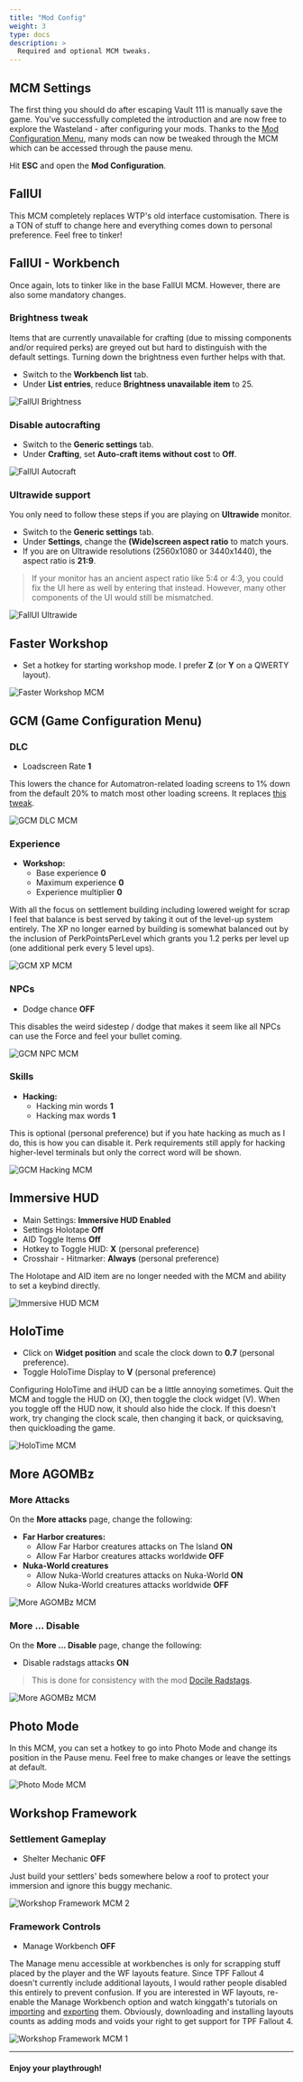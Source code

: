```yaml
---
title: "Mod Config"
weight: 3
type: docs
description: >
  Required and optional MCM tweaks.
---
```


## MCM Settings

The first thing you should do after escaping Vault 111 is manually save the game. You've successfully completed the introduction and are now free to explore the Wasteland - after configuring your mods. Thanks to the [Mod Configuration Menu](https://www.nexusmods.com/fallout4/mods/21497), many mods can now be tweaked through the MCM which can be accessed through the pause menu.

Hit **ESC** and open the **Mod Configuration**.

## FallUI

This MCM completely replaces WTP's old interface customisation. There is a TON of stuff to change here and everything comes down to personal preference. Feel free to tinker!

## FallUI - Workbench

Once again, lots to tinker like in the base FallUI MCM. However, there are also some mandatory changes.

### Brightness tweak

Items that are currently unavailable for crafting (due to missing components and/or required perks) are greyed out but hard to distinguish with the default settings. Turning down the brightness even further helps with that.

- Switch to the **Workbench list** tab.
- Under **List entries**, reduce **Brightness unavailable item** to 25.

![FallUI Brightness](/Pictures/wtp/mod-config/fallui-workbench-brightness.jpg)

### Disable autocrafting

- Switch to the **Generic settings** tab.
- Under **Crafting**, set **Auto-craft items without cost** to **Off**.

![FallUI Autocraft](/Pictures/wtp/mod-config/fallui-workbench-autocraft.jpg)

### Ultrawide support

You only need to follow these steps if you are playing on **Ultrawide** monitor.

- Switch to the **Generic settings** tab.
- Under **Settings**, change the **(Wide)screen aspect ratio** to match yours.
- If you are on Ultrawide resolutions (2560x1080 or 3440x1440), the aspect ratio is **21:9**.

> If your monitor has an ancient aspect ratio like 5:4 or 4:3, you could fix the UI here as well by entering that instead. However, many other components of the UI would still be mismatched.

![FallUI Ultrawide](/Pictures/wtp/mod-config/fallui-workbench-widescreen.jpg)

## Faster Workshop

- Set a hotkey for starting workshop mode. I prefer **Z** (or **Y** on a QWERTY layout).

![Faster Workshop MCM](/Pictures/wtp/mod-config/faster-workshop-mcm.jpg)

## GCM (Game Configuration Menu)

### DLC

- Loadscreen Rate **1**

This lowers the chance for Automatron-related loading screens to 1% down from the default 20% to match most other loading screens. It replaces [this tweak](https://www.nexusmods.com/fallout4/mods/21163).

![GCM DLC MCM](/Pictures/wtp/mod-config/gcm-dlc-mcm.jpg)

### Experience

- **Workshop:**
  - Base experience **0**
  - Maximum experience **0**
  - Experience multiplier **0**

With all the focus on settlement building including lowered weight for scrap I feel that balance is best served by taking it out of the level-up system entirely. The XP no longer earned by building is somewhat balanced out by the inclusion of PerkPointsPerLevel which grants you 1.2 perks per level up (one additional perk every 5 level ups).

![GCM XP MCM](/Pictures/wtp/mod-config/gcm-xp-mcm.jpg)

### NPCs

- Dodge chance **OFF**

This disables the weird sidestep / dodge that makes it seem like all NPCs can use the Force and feel your bullet coming.

![GCM NPC MCM](/Pictures/wtp/mod-config/gcm-npc-mcm.jpg)

### Skills

- **Hacking:**
  - Hacking min words **1**
  - Hacking max words **1**

This is optional (personal preference) but if you hate hacking as much as I do, this is how you can disable it. Perk requirements still apply for hacking higher-level terminals but only the correct word will be shown.

![GCM Hacking MCM](/Pictures/wtp/mod-config/gcm-hacking-mcm.jpg)

## Immersive HUD

- Main Settings: **Immersive HUD Enabled**
- Settings Holotape **Off**
- AID Toggle Items **Off**
- Hotkey to Toggle HUD: **X** (personal preference)
- Crosshair - Hitmarker: **Always** (personal preference)

The Holotape and AID item are no longer needed with the MCM and ability to set a keybind directly.

![Immersive HUD MCM](/Pictures/wtp/mod-config/immersive-hud-mcm.jpg)

## HoloTime

- Click on **Widget position** and scale the clock down to **0.7** (personal preference).
- Toggle HoloTime Display to **V** (personal preference)

Configuring HoloTime and iHUD can be a little annoying sometimes. Quit the MCM and toggle the HUD on (X), then toggle the clock widget (V). When you toggle off the HUD now, it should also hide the clock. If this doesn't work, try changing the clock scale, then changing it back, or quicksaving, then quickloading the game.

![HoloTime MCM](/Pictures/wtp/mod-config/holotime-mcm.jpg)

## More AGOMBz

### More Attacks

On the **More attacks** page, change the following:

- **Far Harbor creatures:**
  - Allow Far Harbor creatures attacks on The Island **ON**
  - Allow Far Harbor creatures attacks worldwide **OFF**
- **Nuka-World creatures**
  - Allow Nuka-World creatures attacks on Nuka-World **ON**
  - Allow Nuka-World creatures attacks worldwide **OFF**

![More AGOMBz MCM](/Pictures/wtp/mod-config/more-agombz-mcm-1.jpg)

### More ... Disable

On the **More ... Disable** page, change the following:

- Disable radstags attacks **ON**

> This is done for consistency with the mod [Docile Radstags](https://www.nexusmods.com/fallout4/mods/3208).

![More AGOMBz MCM](/Pictures/wtp/mod-config/more-agombz-mcm-2.jpg)

## Photo Mode

In this MCM, you can set a hotkey to go into Photo Mode and change its position in the Pause menu. Feel free to make changes or leave the settings at default.

![Photo Mode MCM](/Pictures/wtp/mod-config/photo-mode-mcm.jpg)

## Workshop Framework

### Settlement Gameplay

- Shelter Mechanic **OFF**

Just build your settlers' beds somewhere below a roof to protect your immersion and ignore this buggy mechanic.

![Workshop Framework MCM 2](/Pictures/wtp/mod-config/workshop-framework-mcm-2.jpg)

### Framework Controls

- Manage Workbench **OFF**

The Manage menu accessible at workbenches is only for scrapping stuff placed by the player and the WF layouts feature. Since TPF Fallout 4 doesn't currently include additional layouts, I would rather people disabled this entirely to prevent confusion. If you are interested in WF layouts, re-enable the Manage Workbench option and watch kinggath's tutorials on [importing](https://www.youtube.com/watch?v=N3MGiari9xc&feature=emb_logo) and [exporting](https://www.youtube.com/watch?v=9OVzgFzjnRw&feature=emb_logo) them. Obviously, downloading and installing layouts counts as adding mods and voids your right to get support for TPF Fallout 4.

![Workshop Framework MCM 1](/Pictures/wtp/mod-config/workshop-framework-mcm-1.jpg)

---

#### Enjoy your playthrough!